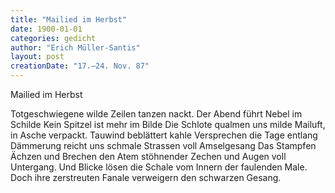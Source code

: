 ```yaml
---
title: "Mailied im Herbst"
date: 1900-01-01
categories: gedicht
author: "Erich Müller-Santis"
layout: post
creationDate: "17.–24. Nov. 87"
---
```

Mailied im Herbst

Totgeschwiegene wilde
Zeilen tanzen nackt.
Der Abend führt Nebel im Schilde
Kein Spitzel ist mehr im Bilde
Die Schlote qualmen uns milde
Mailuft, in Asche verpackt.
Tauwind beblättert kahle
Versprechen die Tage entlang
Dämmerung reicht uns schmale
Strassen voll Amselgesang
Das Stampfen Ächzen und Brechen
den Atem stöhnender Zechen
und Augen voll Untergang.
Und Blicke lösen die Schale
vom Innern der faulenden Male.
Doch ihre zerstreuten Fanale
verweigern den schwarzen Gesang.
